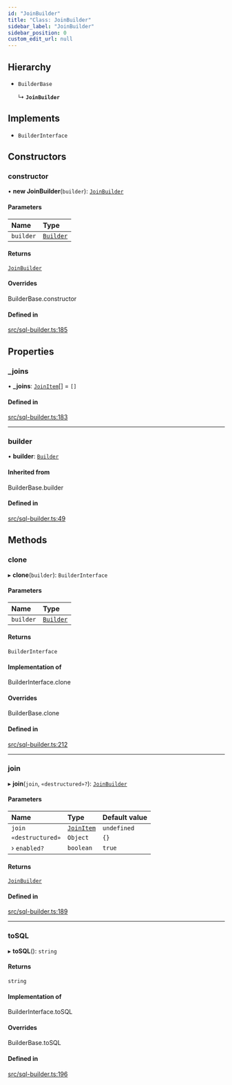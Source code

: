 ```yaml
---
id: "JoinBuilder"
title: "Class: JoinBuilder"
sidebar_label: "JoinBuilder"
sidebar_position: 0
custom_edit_url: null
---
```


## Hierarchy

- `BuilderBase`

  ↳ **`JoinBuilder`**

## Implements

- `BuilderInterface`

## Constructors

### constructor

• **new JoinBuilder**(`builder`): [`JoinBuilder`](JoinBuilder.md)

#### Parameters

| Name | Type |
| :------ | :------ |
| `builder` | [`Builder`](Builder.md) |

#### Returns

[`JoinBuilder`](JoinBuilder.md)

#### Overrides

BuilderBase.constructor

#### Defined in

[src/sql-builder.ts:185](https://github.com/alesmenzel/sql-builder/blob/017ca38/src/sql-builder.ts#L185)

## Properties

### \_joins

• **\_joins**: [`JoinItem`](../modules.md#joinitem)[] = `[]`

#### Defined in

[src/sql-builder.ts:183](https://github.com/alesmenzel/sql-builder/blob/017ca38/src/sql-builder.ts#L183)

___

### builder

• **builder**: [`Builder`](Builder.md)

#### Inherited from

BuilderBase.builder

#### Defined in

[src/sql-builder.ts:49](https://github.com/alesmenzel/sql-builder/blob/017ca38/src/sql-builder.ts#L49)

## Methods

### clone

▸ **clone**(`builder`): `BuilderInterface`

#### Parameters

| Name | Type |
| :------ | :------ |
| `builder` | [`Builder`](Builder.md) |

#### Returns

`BuilderInterface`

#### Implementation of

BuilderInterface.clone

#### Overrides

BuilderBase.clone

#### Defined in

[src/sql-builder.ts:212](https://github.com/alesmenzel/sql-builder/blob/017ca38/src/sql-builder.ts#L212)

___

### join

▸ **join**(`join`, `«destructured»?`): [`JoinBuilder`](JoinBuilder.md)

#### Parameters

| Name | Type | Default value |
| :------ | :------ | :------ |
| `join` | [`JoinItem`](../modules.md#joinitem) | `undefined` |
| `«destructured»` | `Object` | `{}` |
| › `enabled?` | `boolean` | `true` |

#### Returns

[`JoinBuilder`](JoinBuilder.md)

#### Defined in

[src/sql-builder.ts:189](https://github.com/alesmenzel/sql-builder/blob/017ca38/src/sql-builder.ts#L189)

___

### toSQL

▸ **toSQL**(): `string`

#### Returns

`string`

#### Implementation of

BuilderInterface.toSQL

#### Overrides

BuilderBase.toSQL

#### Defined in

[src/sql-builder.ts:196](https://github.com/alesmenzel/sql-builder/blob/017ca38/src/sql-builder.ts#L196)
